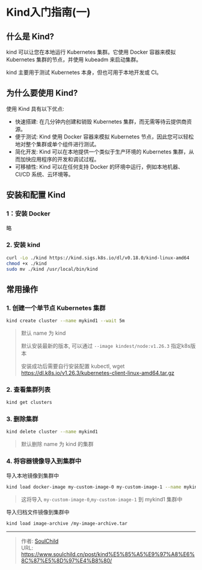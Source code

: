 # Kind入门指南(一)


<!--more-->

## 什么是 Kind?
kind 可以让您在本地运行 Kubernetes 集群。它使用 Docker 容器来模拟 Kubernetes 集群的节点，并使用 kubeadm 来启动集群。

kind 主要用于测试 Kubernetes 本身，但也可用于本地开发或 CI。

## 为什么要使用 Kind?
使用 Kind 具有以下优点: 

- 快速搭建: 在几分钟内创建和销毁 Kubernetes 集群，而无需等待云提供商资源。
- 便于测试: Kind 使用 Docker 容器来模拟 Kubernetes 节点，因此您可以轻松地对整个集群或单个组件进行测试。
- 简化开发: Kind 可以在本地提供一个类似于生产环境的 Kubernetes 集群，从而加快应用程序的开发和调试过程。
- 可移植性: Kind 可以在任何支持 Docker 的环境中运行，例如本地机器、CI/CD 系统、云环境等。

## 安装和配置 Kind

### 1：安装 Docker
略

### 2. 安装 kind
```bash
curl -Lo ./kind https://kind.sigs.k8s.io/dl/v0.18.0/kind-linux-amd64
chmod +x ./kind
sudo mv ./kind /usr/local/bin/kind
```

## 常用操作

### 1. 创建一个单节点 Kubernetes 集群
```bash
kind create cluster --name mykind1 --wait 5m
```
> 默认 name 为 kind
> 
> 默认安装最新的版本, 可以通过 `--image kindest/node:v1.26.3` 指定k8s版本
> 
> 安装成功后需要自行安装配置 kubectl, wget https://dl.k8s.io/v1.26.3/kubernetes-client-linux-amd64.tar.gz

### 2. 查看集群列表
```bash
kind get clusters
```

### 3. 删除集群
```bash
kind delete cluster --name mykind1
```
> 默认删除 name 为 kind 的集群

### 4. 将容器镜像导入到集群中
导入本地镜像到集群中
```bash
kind load docker-image my-custom-image-0 my-custom-image-1 --name mykind1
```
> 这将导入 `my-custom-image-0`,`my-custom-image-1` 到 mykind1 集群中

导入归档文件镜像到集群中
```bash
kind load image-archive /my-image-archive.tar
```

---

> 作者: [SoulChild](https://www.soulchild.cn)  
> URL: https://www.soulchild.cn/post/kind%E5%85%A5%E9%97%A8%E6%8C%87%E5%8D%97%E4%B8%80/  

